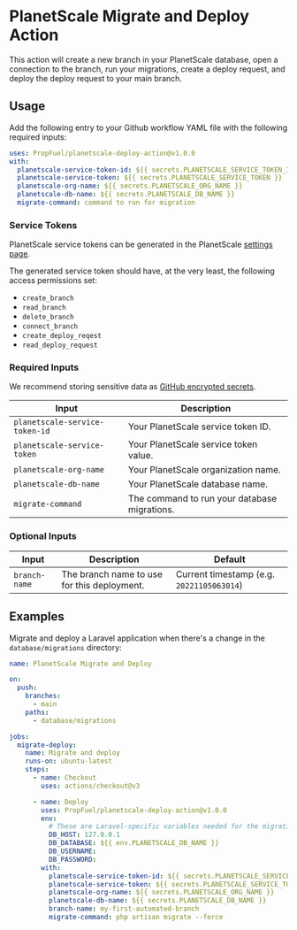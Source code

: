 # PlanetScale Migrate and Deploy Action

This action will create a new branch in your PlanetScale database, open a connection to the branch, run your migrations, create a deploy request, and deploy the deploy request to your main branch.

## Usage

Add the following entry to your Github workflow YAML file with the following required inputs:

```yaml
uses: PropFuel/planetscale-deploy-action@v1.0.0
with:
  planetscale-service-token-id: ${{ secrets.PLANETSCALE_SERVICE_TOKEN_ID }}
  planetscale-service-token: ${{ secrets.PLANETSCALE_SERVICE_TOKEN }}
  planetscale-org-name: ${{ secrets.PLANETSCALE_ORG_NAME }}
  planetscale-db-name: ${{ secrets.PLANETSCALE_DB_NAME }}
  migrate-command: command to run for migration
```

### Service Tokens

PlanetScale service tokens can be generated in the PlanetScale [settings page](https://app.planetscale.com/propfuel/settings/service-tokens).

The generated service token should have, at the very least, the following access permissions set:

- `create_branch`
- `read_branch`
- `delete_branch`
- `connect_branch`
- `create_deploy_reqest`
- `read_deploy_request`

### Required Inputs

We recommend storing sensitive data as [GitHub encrypted secrets](https://docs.github.com/en/actions/security-guides/encrypted-secrets).

| Input                          | Description                                  |
| ------------------------------ | -------------------------------------------- |
| `planetscale-service-token-id` | Your PlanetScale service token ID.           |
| `planetscale-service-token`    | Your PlanetScale service token value.        |
| `planetscale-org-name`         | Your PlanetScale organization name.          |
| `planetscale-db-name`          | Your PlanetScale database name.              |
| `migrate-command`              | The command to run your database migrations. |

### Optional Inputs

| Input         | Description                                 | Default                                   |
| ------------- | ------------------------------------------- | ----------------------------------------- |
| `branch-name` | The branch name to use for this deployment. | Current timestamp (e.g. `20221105063014`) |

## Examples

Migrate and deploy a Laravel application when there's a change in the `database/migrations` directory:

```yaml
name: PlanetScale Migrate and Deploy

on:
  push:
    branches:
      - main
    paths:
      - database/migrations

jobs:
  migrate-deploy:
    name: Migrate and deploy
    runs-on: ubuntu-latest
    steps:
      - name: Checkout
        uses: actions/checkout@v3

      - name: Deploy
        uses: PropFuel/planetscale-deploy-action@v1.0.0
        env:
          # These are Laravel-specific variables needed for the migrations to run
          DB_HOST: 127.0.0.1
          DB_DATABASE: ${{ env.PLANETSCALE_DB_NAME }}
          DB_USERNAME:
          DB_PASSWORD:
        with:
          planetscale-service-token-id: ${{ secrets.PLANETSCALE_SERVICE_TOKEN_ID }}
          planetscale-service-token: ${{ secrets.PLANETSCALE_SERVICE_TOKEN }}
          planetscale-org-name: ${{ secrets.PLANETSCALE_ORG_NAME }}
          planetscale-db-name: ${{ secrets.PLANETSCALE_DB_NAME }}
          branch-name: my-first-automated-branch
          migrate-command: php artisan migrate --force
```
